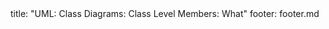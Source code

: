 <frontmatter>
title: "UML: Class Diagrams: Class Level Members: What"
footer: footer.md
</frontmatter>

<include src="navbar.md" boilerplate />

<include src="unit-inPage-asFlat.md" boilerplate />